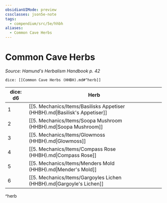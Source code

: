 ```yaml
---
obsidianUIMode: preview
cssclasses: json5e-note
tags:
  - compendium/src/5e/hhbh
aliases:
  - Common Cave Herbs
---
```

# Common Cave Herbs
*Source: Hamund's Herbalism Handbook p. 42* 

`dice: [[Common Cave Herbs (HHBH).md#^herb]]`

| dice: d6 | Herb |
|----------|------|
| 1 | [[5. Mechanics/Items/Basilisks Appetiser (HHBH).md\|Basilisk's Appetiser]] |
| 2 | [[5. Mechanics/Items/Soopa Mushroom (HHBH).md\|Soopa Mushroom]] |
| 3 | [[5. Mechanics/Items/Glowmoss (HHBH).md\|Glowmoss]] |
| 4 | [[5. Mechanics/Items/Compass Rose (HHBH).md\|Compass Rose]] |
| 5 | [[5. Mechanics/Items/Menders Mold (HHBH).md\|Mender's Mold]] |
| 6 | [[5. Mechanics/Items/Gargoyles Lichen (HHBH).md\|Gargoyle's Lichen]] |
^herb
